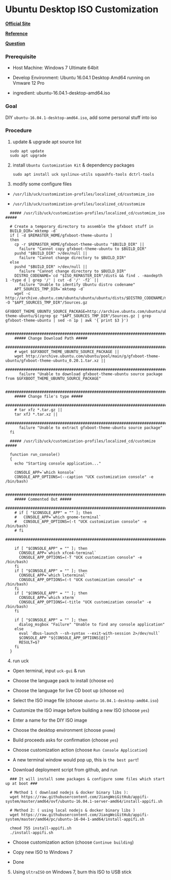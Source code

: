 # Ubuntu Desktop ISO Customization

[**Official Site**](https://help.ubuntu.com/community/LiveCDCustomization)

[**Reference**](https://pgtux.wordpress.com/2014/10/30/penguintux-iso-with-ubuntu-customization-kit-uck-gui/)

[**Question**](https://answers.launchpad.net/uck/+question/293948)

### Prerequisite
+ Host Machine: Windows 7 Ultimate 64bit<p>
+ Develop Environment: Ubuntu 16.04.1 Desktop Amd64 running on Vmware 12 Pro<p>
+ ingredient: ubuntu-16.04.1-desktop-amd64.iso<p>

### Goal
  DIY `ubuntu-16.04.1-desktop-amd64.iso`, add some personal stuff into iso<p>

### Procedure
1. update & upgrade apt source list<p>
  ```
    sudo apt update
    sudo apt upgrade
  ```
  
2. install `Ubuntu Customization Kit` & dependency packages<p>
`sudo apt install uck syslinux-utils squashfs-tools dctrl-tools`<p>

3. modify some configure files<p>
  + `/usr/lib/uck/customization-profiles/localized_cd/customize_iso`<p>
  + `/usr/lib/uck/customization-profiles/localized_cd/customize`<p>

  ```
    ##### /usr/lib/uck/customization-profiles/localized_cd/customize_iso #####

    # Create a temporary directory to assemble the gfxboot stuff in
    BUILD_DIR=`mktemp -d`
    if [ -d $REMASTER_HOME/gfxboot-theme-ubuntu ]
    then
      cp -r $REMASTER_HOME/gfxboot-theme-ubuntu "$BUILD_DIR" ||
        failure "Cannot copy gfxboot-theme-ubuntu to $BUILD_DIR"
      pushd "$BUILD_DIR" >/dev/null ||
        failure "Cannot change directory to $BUILD_DIR"
    else
      pushd "$BUILD_DIR" >/dev/null ||
        failure "Cannot change directory to $BUILD_DIR"
      DISTRO_CODENAME=`cd "$ISO_REMASTER_DIR"/dists && find . -maxdepth 1 -type d | grep '/' | cut -d '/' -f2` ||
        failure "Unable to identify Ubuntu distro codename"
      APT_SOURCES_TMP_DIR=`mktemp -d`
      wget -c http://archive.ubuntu.com/ubuntu/ubuntu/ubuntu/dists/$DISTRO_CODENAME/main/source/Sources.gz -O "$APT_SOURCES_TMP_DIR"/Sources.gz
      GFXBOOT_THEME_UBUNTU_SOURCE_PACKAGE=http://archive.ubuntu.com/ubuntu/ubuntu/ubuntu/pool/main/g/gfxboot-theme-ubuntu/$(zgrep gz "$APT_SOURCES_TMP_DIR"/Sources.gz | grep gfxboot-theme-ubuntu | sed -n 1p | awk '{ print $3 }')

      ########################################################################
      ##### Change Download Path #####
      ########################################################################
      # wget $GFXBOOT_THEME_UBUNTU_SOURCE_PACKAGE ||
      wget http://archive.ubuntu.com/ubuntu/pool/main/g/gfxboot-theme-ubuntu/gfxboot-theme-ubuntu_0.20.1.tar.xz ||
      ########################################################################
        failure "Unable to download gfxboot-theme-ubuntu source package from $GFXBOOT_THEME_UBUNTU_SOURCE_PACKAGE"

      ########################################################################
      ##### Change file's type #####
      ########################################################################
      # tar xfz *.tar.gz ||
      tar xfJ *.tar.xz ||
      ########################################################################
        failure "Unable to extract gfxboot-theme-ubuntu source package"
    fi
  ```

  ```
    ##### /usr/lib/uck/customization-profiles/localized_cd/customize #####

    function run_console()
    {
      echo "Starting console application..."

      CONSOLE_APP=`which konsole`
      CONSOLE_APP_OPTIONS=(--caption "UCK customization console" -e /bin/bash)

      ########################################################################
      ##### Commented Out #####
      ########################################################################
      # if [ "$CONSOLE_APP" = "" ]; then
      #   CONSOLE_APP=`which gnome-terminal`
      #   CONSOLE_APP_OPTIONS=(-t "UCK customization console" -e /bin/bash)
      # fi
      ########################################################################

      if [ "$CONSOLE_APP" = "" ]; then
        CONSOLE_APP=`which xfce4-terminal`
        CONSOLE_APP_OPTIONS=(-T "UCK customization console" -e /bin/bash)
      fi
      if [ "$CONSOLE_APP" = "" ]; then
        CONSOLE_APP=`which lxterminal`
        CONSOLE_APP_OPTIONS=(-t "UCK customization console" -e /bin/bash)
      fi
      if [ "$CONSOLE_APP" = "" ]; then
        CONSOLE_APP=`which xterm`
        CONSOLE_APP_OPTIONS=(-title "UCK customization console" -e /bin/bash)
      fi

      if [ "$CONSOLE_APP" = "" ]; then
        dialog_msgbox "Failure" "Unable to find any console application"
      else
        eval `dbus-launch --sh-syntax --exit-with-session 2>/dev/null`
        $CONSOLE_APP "${CONSOLE_APP_OPTIONS[@]}"
        RESULT=$?
      fi
    }
  ```

4. run uck<p>
  - Open terminal, input `uck-gui` & run<p>
  - Choose the language pack to install (choose `en`)<p>
  - Choose the language for live CD boot up (choose `en`)<p>
  - Select the ISO image file (choose `ubuntu-16.04.1-desktop-amd64.iso`)<p>
  - Customize the ISO image before building a new ISO (choose `yes`)<p>
  - Enter a name for the DIY ISO image<p>
  - Choose the desktop environment (choose `gnome`)<p>
  - Build proceeds asks for confirmation (choose `yes`)<p>
  - Choose customization action (choose `Run Console Application`)<p>
  - A new terminal window would pop up, this is `the best part`!<p>
  - Download deployment script from github, and run<p>
  ```
    ### It will install some packages & configure some files which start up at boot ###
    
    # Method 1 ( download nodejs & docker binary libs ):
    wget https://raw.githubusercontent.com/JiangWeiGitHub/appifi-system/master/amd64/ovf/ubuntu-16.04.1-server-amd64/install-appifi.sh

    # Method 2: ( using local nodejs & docker binary libs )
    wget https://raw.githubusercontent.com/JiangWeiGitHub/appifi-system/master/amd64/pc/ubuntu-16-04-1-amd64/install-appifi.sh

    chmod 755 install-appifi.sh
    ./install-appifi.sh
  ```
  - Choose customization action (choose `Continue building`)<p>
  - Copy new ISO to Windows 7<p>
  - Done<p>

5. Using `UltraISO` on Windows 7, burn this ISO to USB stick
